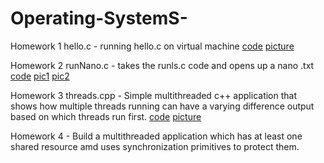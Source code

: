 # Operating-SystemS-

 Homework 1 hello.c - running hello.c on virtual machine [code](https://github.com/zanoniaustin/Operating-Systems-/blob/master/hello.c) [picture](https://github.com/zanoniaustin/Operating-Systems-/blob/master/hello-running.png)

 Homework 2 runNano.c - takes the runls.c code and opens up a nano .txt [code](https://github.com/zanoniaustin/Operating-Systems-/blob/master/runNano.c) [pic1](https://github.com/zanoniaustin/Operating-Systems-/blob/master/runNano.png) [pic2](https://github.com/zanoniaustin/Operating-Systems-/blob/master/runNano.txt.png)

Homework 3 threads.cpp - Simple multithreaded c++ application that shows how multiple threads running can have a varying difference output based on which threads run first. [code](https://github.com/zanoniaustin/Operating-Systems-/blob/master/threads.cpp) [picture](https://github.com/zanoniaustin/Operating-Systems-/blob/master/threads.png)

Homework 4 - Build a multithreaded application which has at least one shared resource amd uses synchronization primitives to protect them.
